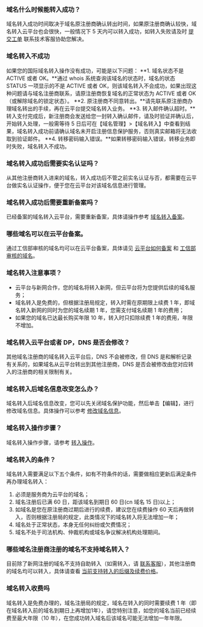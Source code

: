 ### 域名什么时候能转入成功？
域名转入成功时间取决于域名原注册商确认转出时间，如果原注册商确认较快，域名转入云平台也会很快，一般情况下 5 天内可以转入成功，如转入失败请及时 [提交工单](http://console.tcecqpoc.fsphere.cn/workorder/category/create?level1_id=16&level2_id=17&level1_name=%E5%85%B6%E4%BB%96%E6%9C%8D%E5%8A%A1&level2_name=%E5%9F%9F%E5%90%8D) 联系技术客服协助您解决。

### 域名转入不成功
如果您的国际域名转入操作没有成功，可能是以下问题：
**1. 域名状态不是 ACTIVE 或者 OK。**通过 whois 系统查询该域名的状态时，域名的状态 STATUS 一项显示的不是 ACTIVE 或者 OK，则该域名转入不会成功，如果出现这种问题请与域名注册商联系，请原注册商恢复域名的正常状态为 ACTIVE 或者 OK（或解除域名的锁定状态）。
**2. 原注册商不同意转出。**请先联系原注册商办理域名转出的手续，再在云平台提交域名转入业务。
**3. 转入邮件确认超时。**转入支付完成后，新注册商会发送给您一封转入确认邮件，请及时验证并确认后，开始转入处理，一般需等待 5 日后可在【域名管理】>【域名转入】中查看到结果，域名转入成功前请确认域名未开启注册信息保护服务，否则真实邮箱将无法收取到验证邮件。
**4. 转移密码输入错误。**如果转移密码输入错误，转移业务即时失败，域名转入不成功。

### 域名转入成功后需要实名认证吗？
从其他注册商转入进来的域名，转入成功后不管之前实名认证与否，都需要在云平台做实名认证操作，便于您在云平台对该域名信息进行管理。

### 域名转入成功后需要重新备案吗？
已经备案的域名转入云平台，需要重新备案，具体请操作参考 [域名转入备案](/document/product/243/9623)。

### 哪些域名可以在云平台备案。
通过工信部审核的域名均可以在云平台备案，具体请见 [云平台如何备案](/document/product/243) 和 [工信部审核的域名](http://www.miitbeian.gov.cn/publish/query/indexFirst.action)。

### 域名转入注意事项？
- 云平台与新网合作，您的域名将转入新网，但云平台将为您提供后续的域名服务；
- 域名转入是免费的，但根据注册局规定，转入时需在原期限上续费 1 年，即域名转入新网的同时为您的域名续期 1 年，您需支付域名续期 1 年的费用；
- 如果您的域名已达最长购买年限 10 年，转入时只扣除续费 1 年的费用，年限不增加。

### 域名转入云平台或者 DP，DNS 是否会修改？
其他域名注册商的域名转入云平台后，DNS 不会被修改，但 DNS 是和解析记录有关系的，如果域名从云平台转出到其他注册商，DNS 是否会被修改由您对应转入的注册商的相关限制有关。

### 域名转入后域名信息改变怎么办？
域名转入后域名信息改变，您可以先关闭域名保护功能，然后单击【编辑】，进行修改域名信息。具体操作可以参考 [修改域名信息](/document/product/242/3648)。

### 域名转入操作步骤？
域名转入操作步骤，请参考 [转入操作](/document/product/242/3645#.E8.BD.AC.E5.85.A5.E6.93.8D.E4.BD.9C)。

### 域名转入的条件？
域名转入需要满足以下五个条件，如有不符条件的话，需要做相应更新后满足条件再办理域名转入：
1. 必须是服务商为云平台的域名；
2. 域名注册后已满 60 日，距该域名到期日 60 日(cn 域名 15 日)以上；
3. 如域名是您在原注册商过期后进行的续费，建议您在续费操作 60 天后再做转入，否则根据注册局的规定，此类情况下的域名转入将无法增加一年；
4. 域名处于正常状态，本身无任何纠纷或欠费情况；
5. 域名不处于司法机构、仲裁机构或域名争议解决机构处理期间。 

### 哪些域名注册商注册的域名不支持域名转入？
目前除了新网注册的域名不支持自助转入（如需转入，请 [联系客服](http://console.tcecqpoc.fsphere.cn/workorder/category/create?level1_id=16&level2_id=17&level1_name=%E5%85%B6%E4%BB%96%E6%9C%8D%E5%8A%A1&level2_name=%E5%9F%9F%E5%90%8D)），其他注册商的域名均可以转入，具体请查看 [当前支持转入的后缀及续费价格](http://buy.tce.fsphere.cn/domain?price=1)。

### 域名转入收费吗
域名转入是免费办理的，域名注册局的规定，域名在转入的同时需要续费 1 年（即在域名转入前的域名到期日上再增加1年），请您特别注意，如您的域名当前已经续费至最大年限（10 年），在您成功转入域名后该域名可能无法增加一年年限。


